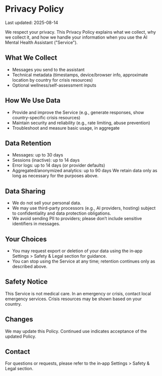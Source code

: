 # Privacy Policy

Last updated: 2025-08-14

We respect your privacy. This Privacy Policy explains what we collect, why we collect it, and how we handle your information when you use the AI Mental Health Assistant ("Service").

## What We Collect
- Messages you send to the assistant
- Technical metadata (timestamps, device/browser info, approximate location by country for crisis resources)
- Optional wellness/self-assessment inputs

## How We Use Data
- Provide and improve the Service (e.g., generate responses, show country-specific crisis resources)
- Maintain security and reliability (e.g., rate limiting, abuse prevention)
- Troubleshoot and measure basic usage, in aggregate

## Data Retention
- Messages: up to 30 days
- Sessions (inactive): up to 14 days
- Error logs: up to 14 days (or provider defaults)
- Aggregated/anonymized analytics: up to 90 days
We retain data only as long as necessary for the purposes above.

## Data Sharing
- We do not sell your personal data.
- We may use third-party processors (e.g., AI providers, hosting) subject to confidentiality and data protection obligations.
- We avoid sending PII to providers; please don’t include sensitive identifiers in messages.

## Your Choices
- You may request export or deletion of your data using the in‑app Settings > Safety & Legal section for guidance.
- You can stop using the Service at any time; retention continues only as described above.

## Safety Notice
This Service is not medical care. In an emergency or crisis, contact local emergency services. Crisis resources may be shown based on your country.

## Changes
We may update this Policy. Continued use indicates acceptance of the updated Policy.

## Contact
For questions or requests, please refer to the in‑app Settings > Safety & Legal section.
